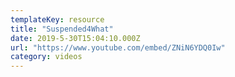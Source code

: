 ```yaml
---
templateKey: resource
title: "Suspended4What"
date: 2019-5-30T15:04:10.000Z
url: "https://www.youtube.com/embed/ZNiN6YDQ0Iw"
category: videos
---
```

